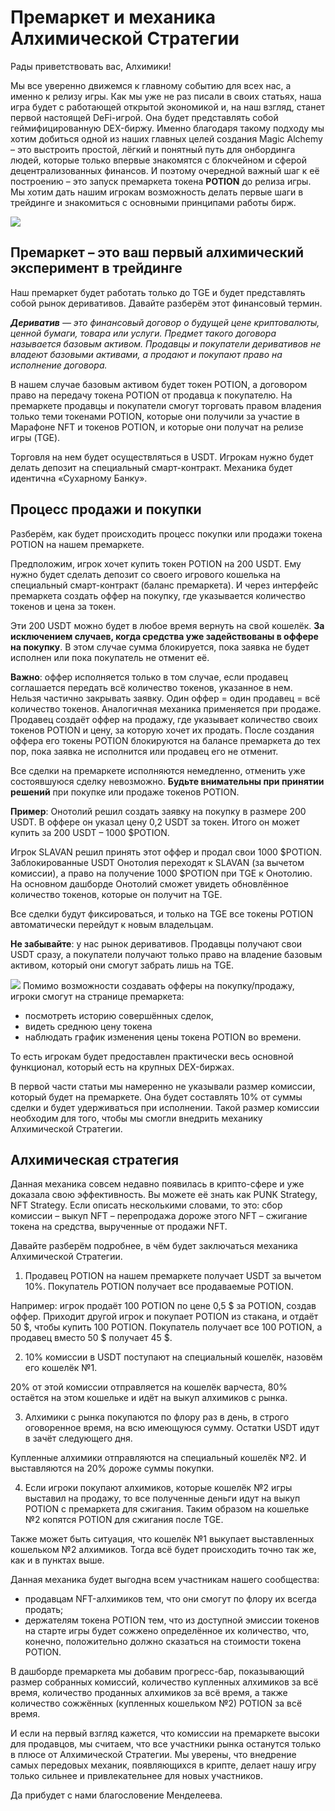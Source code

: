 # Премаркет и механика Алхимической Стратегии
Рады приветствовать вас, Алхимики!

Мы все уверенно движемся к главному событию для всех нас, а именно к релизу игры. Как мы уже не раз писали в своих статьях, наша игра будет с работающей открытой экономикой и, на наш взгляд, станет первой настоящей DeFi-игрой. Она будет представлять собой геймифицированную DEX-биржу. Именно благодаря такому подходу мы хотим добиться одной из наших главных целей создания Magic Alchemy – это выстроить простой, лёгкий и понятный путь для онбординга людей, которые только впервые знакомятся с блокчейном и сферой децентрализованных финансов.
И поэтому очередной важный шаг к её построению – это запуск премаркета токена **POTION** до релиза игры. Мы хотим дать нашим игрокам возможность делать первые шаги в трейдинге и знакомиться с основными принципами работы бирж.

![](1.2x.jpg)
## Премаркет – это ваш первый алхимический эксперимент в трейдинге
Наш премаркет будет работать только до TGE и будет представлять собой рынок деривативов. Давайте разберём этот финансовый термин.

***Дериватив** — это финансовый договор о будущей цене криптовалюты, ценной бумаги, товара или услуги. Предмет такого договора называется базовым активом. Продавцы и покупатели деривативов не владеют базовыми активами, а продают и покупают право на исполнение договора.*

В нашем случае базовым активом будет токен POTION, а договором право на передачу токена POTION от продавца к покупателю. На премаркете продавцы и покупатели смогут торговать правом владения только теми токенами POTION, которые они получили за участие в Марафоне NFT и токенов POTION, и которые они получат на релизе игры (TGE).

Торговля на нем будет осуществляться в USDT. Игрокам нужно будет делать депозит на специальный смарт-контракт. Механика будет идентична «Сухарному Банку».

## Процесс продажи и покупки

Разберём, как будет происходить процесс покупки или продажи токена POTION на нашем премаркете.

Предположим, игрок хочет купить токен POTION на 200 USDT. Ему нужно будет сделать депозит со своего игрового кошелька на специальный смарт-контракт (баланс премаркета). И через интерфейс премаркета создать оффер на покупку, где указывается количество токенов и цена за токен. 

Эти 200 USDT можно будет в любое время вернуть на свой кошелёк. **За исключением случаев, когда средства уже задействованы в оффере на покупку**. В этом случае сумма блокируется, пока заявка не будет исполнен или пока покупатель не отменит её.

**Важно**: оффер исполняется только в том случае, если продавец соглашается передать всё количество токенов, указанное в нем. Нельзя частично закрывать заявку. Один оффер = один продавец = всё количество токенов.
Аналогичная механика применяется при продаже. Продавец создаёт оффер на продажу, где указывает количество своих токенов POTION и цену, за которую хочет их продать. После создания оффера его токены POTION блокируются на балансе премаркета до тех пор, пока заявка не исполнится или продавец его не отменит.

Все сделки на премаркете исполняются немедленно, отменить уже состоявшуюся сделку невозможно. **Будьте внимательны при принятии решений** при покупке или продаже токенов POTION.

**Пример**: Онотолий решил создать заявку на покупку в размере 200 USDT. В оффере он указал цену 0,2 USDT за токен. Итого он может купить за 200 USDT – 1000 $POTION.

Игрок SLAVAN решил принять этот оффер и продал свои 1000 $POTION. Заблокированные USDT Онотолия переходят к SLAVAN (за вычетом комиссии), а право на получение 1000 $POTION при TGE к Онотолию. На основном дашборде Онотолий сможет увидеть обновлённое количество токенов, которые он получит на TGE.

Все сделки будут фиксироваться, и только на TGE все токены POTION автоматически перейдут к новым владельцам.

**Не забывайте**: у нас рынок деривативов. Продавцы получают свои USDT сразу, а покупатели получают только право на владение базовым активом, который они смогут забрать лишь на TGE.

![](2.2x.png)
Помимо возможности создавать офферы на покупку/продажу, игроки смогут на странице премаркета:
* посмотреть историю совершённых сделок,
* видеть среднюю цену токена
* наблюдать график изменения цены токена POTION во времени.

То есть игрокам будет предоставлен практически весь основной функционал, который есть на крупных DEX-биржах.

В первой части статьи мы намеренно не указывали размер комиссии, который будет на премаркете. Она будет составлять 10% от суммы сделки и будет удерживаться при исполнении. Такой размер комиссии необходим для того, чтобы мы смогли внедрить механику Алхимической Стратегии.
## Алхимическая стратегия
Данная механика совсем недавно появилась в крипто-сфере и уже доказала свою эффективность. Вы можете её знать как PUNK Strategy, NFT Strategy. Если описать несколькими словами, то это: сбор комиссии – выкуп NFT – перепродажа дороже этого NFT – сжигание токена на средства, вырученные от продажи NFT.

Давайте разберём подробнее, в чём будет заключаться механика Алхимической Стратегии.
1) Продавец POTION на нашем премаркете получает USDT за вычетом 10%. Покупатель POTION получает все продаваемые POTION.

Например: игрок продаёт 100 POTION по цене 0,5 $ за POTION, создав оффер. Приходит другой игрок и покупает POTION из стакана, и отдаёт 50 $, чтобы купить 100 POTION. Покупатель получает все 100 POTION, а продавец вместо 50 $ получает 45 $.

2) 10% комиссии в USDT поступают на специальный кошелёк, назовём его кошелёк №1.

20% от этой комиссии отправляется на кошелёк варчеста, 80% остаётся на этом кошельке и идёт на выкуп алхимиков с рынка.

3) Алхимики с рынка покупаются по флору раз в день, в строго оговоренное время, на всю имеющуюся сумму. Остатки USDT идут в зачёт следующего дня.

Купленные алхимики отправляются на специальный кошелёк №2. И выставляются на 20% дороже суммы покупки.

4) Если игроки покупают алхимиков, которые кошелёк №2 игры выставил на продажу, то все полученные деньги идут на выкуп POTION с премаркета для сжигания. Таким образом на кошельке №2 копятся POTION для сжигания после TGE.

Также может быть ситуация, что кошелёк №1 выкупает выставленных кошельком №2 алхимиков. Тогда всё будет происходить точно так же, как и в пунктах выше.

Данная механика будет выгодна всем участникам нашего сообщества:
* продавцам NFT-алхимиков  тем, что они смогут по флору их всегда продать;
* держателям токена POTION  тем, что из доступной эмиссии токенов на старте игры будет сожжено определённое их количество, что, конечно, положительно должно сказаться на стоимости токена POTION.


В дашборде премаркета мы добавим прогресс-бар, показывающий размер собранных комиссий, количество купленных алхимиков за всё время, количество проданных алхимиков за всё время, а также количество сожжённых (купленных кошельком №2) POTION за всё время.

И если на первый взгляд кажется, что комиссии на премаркете высоки для продавцов, мы считаем, что все участники рынка останутся только в плюсе от Алхимической Стратегии. Мы уверены, что внедрение самых передовых механик, появляющихся в крипте, делает нашу игру только сильнее и привлекательнее для новых участников.

Да прибудет с нами благословение Менделеева.
